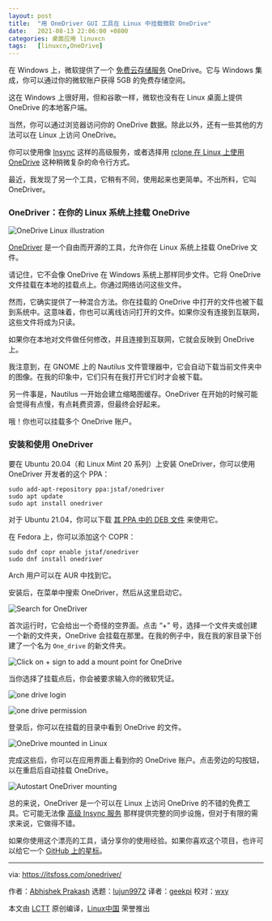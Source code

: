 ```yaml
---
layout: post
title:	"用 OneDriver GUI 工具在 Linux 中挂载微软 OneDrive"
date:	2021-08-13 22:06:00 +0800 
categories:	桌面应用 linuxcn 
tags:	[linuxcn,OneDrive]
---
```



在 Windows 上，微软提供了一个 [免费云存储服务](https://itsfoss.com/cloud-services-linux/) OneDrive。它与 Windows 集成，你可以通过你的微软账户获得 5GB 的免费存储空间。


这在 Windows 上很好用，但和谷歌一样，微软也没有在 Linux 桌面上提供 OneDrive 的本地客户端。


当然，你可以通过浏览器访问你的 OneDrive 数据。除此以外，还有一些其他的方法可以在 Linux 上访问 OneDrive。


你可以使用像 [Insync](https://itsfoss.com/use-onedrive-on-linux/) 这样的高级服务，或者选择用 [rclone 在 Linux 上使用 OneDrive](https://itsfoss.com/use-onedrive-linux-rclone/) 这种稍微复杂的命令行方式。


最近，我发现了另一个工具，它稍有不同，使用起来也更简单。不出所料，它叫 OneDriver。


### OneDriver：在你的 Linux 系统上挂载 OneDrive


![OneDrive Linux illustration](/Asserts/Images//attachment/album/202108/13/220636gaa1qvsdlirzxub9.png)


[OneDriver](https://github.com/jstaf/onedriver) 是一个自由而开源的工具，允许你在 Linux 系统上挂载 OneDrive 文件。


请记住，它不会像 OneDrive 在 Windows 系统上那样同步文件。它将 OneDrive 文件挂载在本地的挂载点上。你通过网络访问这些文件。


然而，它确实提供了一种混合方法。你在挂载的 OneDrive 中打开的文件也被下载到系统中。这意味着，你也可以离线访问打开的文件。如果你没有连接到互联网，这些文件将成为只读。


如果你在本地对文件做任何修改，并且连接到互联网，它就会反映到 OneDrive 上。


我注意到，在 GNOME 上的 Nautilus 文件管理器中，它会自动下载当前文件夹中的图像。在我的印象中，它们只有在我打开它们时才会被下载。


另一件事是，Nautilus 一开始会建立缩略图缓存。OneDriver 在开始的时候可能会觉得有点慢，有点耗费资源，但最终会好起来。


哦！你也可以挂载多个 OneDrive 账户。


### 安装和使用 OneDriver


要在 Ubuntu 20.04（和 Linux Mint 20 系列）上安装 OneDriver，你可以使用 OneDriver 开发者的这个 PPA：



```
sudo add-apt-repository ppa:jstaf/onedriver
sudo apt update
sudo apt install onedriver

```

对于 Ubuntu 21.04，你可以下载 [其 PPA 中的 DEB 文件](https://launchpad.net/~jstaf/+archive/ubuntu/onedriver/+packages) 来使用它。


在 Fedora 上，你可以添加这个 COPR：



```
sudo dnf copr enable jstaf/onedriver
sudo dnf install onedriver

```

Arch 用户可以在 AUR 中找到它。


安装后，在菜单中搜索 OneDriver，然后从这里启动它。


![Search for OneDriver](/Asserts/Images//attachment/album/202108/13/220638t92p3ju9cz9wgjof.png)


首次运行时，它会给出一个奇怪的空界面。点击 “+” 号，选择一个文件夹或创建一个新的文件夹，OneDrive 会挂载在那里。在我的例子中，我在我的家目录下创建了一个名为 `One_drive` 的新文件夹。


![Click on + sign to add a mount point for OneDrive](/Asserts/Images//attachment/album/202108/13/220640etypz2yzgq6eqgpo.png)


当你选择了挂载点后，你会被要求输入你的微软凭证。


![one drive login](/Asserts/Images//attachment/album/202108/13/220640bylmg2r4lhhl4ggw.png)


![one drive permission](/Asserts/Images//attachment/album/202108/13/220642byrd36m6mk0y3m03.png)


登录后，你可以在挂载的目录中看到 OneDrive 的文件。


![OneDrive mounted in Linux](/Asserts/Images//attachment/album/202108/13/220643zbwum0jmgbbhpchb.png)


完成这些后，你可以在应用界面上看到你的 OneDrive 账户。点击旁边的勾按钮，以在重启后自动挂载 OneDrive。


![Autostart OneDriver mounting](/Asserts/Images//attachment/album/202108/13/220645wi2rdz0wpwapw99u.png)


总的来说，OneDriver 是一个可以在 Linux 上访问 OneDrive 的不错的免费工具。它可能无法像 [高级 Insync 服务](https://itsfoss.com/recommends/insync/) 那样提供完整的同步设施，但对于有限的需求来说，它做得不错。


如果你使用这个漂亮的工具，请分享你的使用经验。如果你喜欢这个项目，也许可以给它一个 [GitHub 上的星标](https://github.com/jstaf/onedriver)。




---


via: <https://itsfoss.com/onedriver/>


作者：[Abhishek Prakash](https://itsfoss.com/author/abhishek/) 选题：[lujun9972](https://github.com/lujun9972) 译者：[geekpi](https://github.com/geekpi) 校对：[wxy](https://github.com/wxy)


本文由 [LCTT](https://github.com/LCTT/TranslateProject) 原创编译，[Linux中国](https://linux.cn/) 荣誉推出
